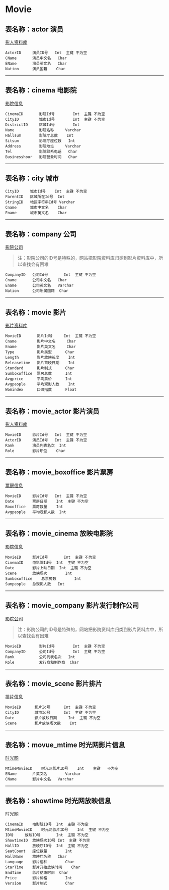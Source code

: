 # Movie
## 表名称：actor	演员
[影人资料库](http://www.cbooo.cn/peoples)

	ActorID     演员ID号	Int  主键	不为空
	CName	    演员中文名	Char
	EName  	    演员英文名	Char
	Nation 	    演员国籍	Char

------------


## 表名称：cinema	电影院
[影院信息](cinemadata.json)

	CinemaID       影院Id号		Int  主键	不为空
	CityID	       城市Id号		Int  主键	不为空
	DistrictID     区域Id号		Int
	Name	       影院名称		Varchar
	Hallsum	       影院厅总数	Int
	Sitsum	       影院厅座位数	Int
	Address	       影院地址		Varchar
	Tel            影院联系电话	Char
	Businesshour   影院营业时间	Char

------------

## 表名称：city	城市
	CityID	   城市Id号	Int  主键	不为空
	ParentID   区域所在Id号	Int
	StringID   地区字符串Id号	Varchar
	Cname	   城市中文名	Char
	Ename	   城市英文名	Char

------------

## 表名称：company	公司
[影院公司](http://www.cbooo.cn/c/6)
>注：影院公司的ID号是特殊的，网站把影院资料库归类到影片资料库中，所以查找会有困难

	CompanyID	公司Id号		Int  主键	不为空
	Cname		公司中文名	Char
	Ename		公司英文名	Varchar
	Nation		公司所属国籍	Char

------------

## 表名称：movie	影片
[影片资料库](www.cbooo.cn/movie)

	MovieID	      影片Id号		Int  主键	不为空
	Cname	      影片中文名		Char
	Ename	      影片英文名		Char
	Type	      影片类型		Char
	Length	      影片放映长度	Int
	Releasetime   影片首映日期	Int
	Standard      影片制式		Char
	Sumboxoffice  票房总数		Int
	Avgprice      平均票价		Int
	Avgpeople     平均观影人数	Int
	Womindex      口碑指数		Float

------------

## 表名称：movie_actor	影片演员
[影人资料库](http://www.cbooo.cn/peoples)

	MovieID	    影片Id号	Int  主键	不为空
	ActorID	    演员Id号	Int  主键	不为空
	Rank	    演员列表名次	Int
	Role	    影片职位	Char

------------

## 表名称：movie_boxoffice	影片票房
[票房信息](http://www.cbooo.cn/BoxOffice/GetDayBoxOffice?num=)

	MovieID	    影片Id号	Int  主键	不为空
	Date	    票房日期	Int  主键	不为空
	Boxoffice   票房数量	Int
	Avgpeople   平均观影人数	Int

------------

## 表名称：movie_cinema	放映电影院
[影院信息](cinemadata.json)

	MovieID		影片Id号		Int  主键	不为空
	CinemaID	电影院Id号	Int  主键	不为空
	Date		影片上映日期	Int  主键	不为空
	Scene		放映场次		Int
	Sumboxoffice	总票房数		Int
	Sumpeople	总观影人数	Int

------------

## 表名称：movie_company	影片发行制作公司
[影院公司](http://www.cbooo.cn/c/6)
>注：影院公司的ID号是特殊的，网站把影院资料库归类到影片资料库中，所以查找会有困难

	MovieID	       影片Id号		Int  主键	不为空
	CompanyID      公司Id号		Int  主键	不为空
	Rank	       公司列表名次	Int
	Role	       发行商和制作商	Char

------------

## 表名称：movie_scene	影片排片
[排片信息](http://www.cbooo.cn/Screen/getScreenData?days=)

	MovieID	     影片Id号		Int  主键	不为空
	CityID	     城市Id号		Int  主键	不为空
	Date         影片放映日期		Int  主键	不为空
	Scene	     影片放映场次数	Int

------------

## 表名称：movue_mtime	时光网影片信息
[时光网](http://www.mtime.com/)

	MtimeMovieID	时光网影片ID号	Int    主键	不为空
	EName		片英文名		Varchar
	CName		影片中文名	Varchar

------------

## 表名称：showtime	时光网放映信息
[时光网](http://www.mtime.com/)

	CinemaID	电影院ID号	Int  主键	不为空
	MtimeMovieID	时光网影片ID号	Int  主键	不为空
	ID号		放映ID号		Int  主键	不为空
	ShowtimeID	放映场次ID号	Int  主键	不为空
	HallID		放映厅ID号	Int  主键	不为空
	SeatCount	座位数量		Int
	HallName	放映厅名称	Char
	Language	影片语种		Char
	StarTime	影片开始放映时间	Char
	EndTime		影片结束时间	Char
	Price		影片价格		Int
	Version		影片制式		Char